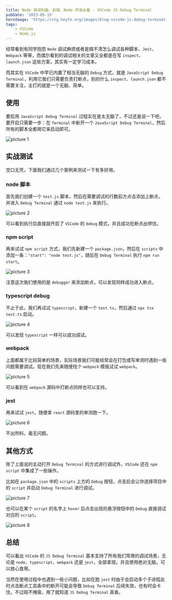 ```yaml
---
title: Node 调试利器，前端、Node 开发必备 - VSCode JS Debug Terminal
pubDate: '2023-05-15'
heroImage: 'https://stg.heyfe.org/images/blog-vscode-js-debug-terminal-1690811194402.jpg'
tags:
    - VSCode
    - Node.js
---
```


经常看到有同学抱怨 `Node` 调试麻烦或者是搞不清怎么调试各种脚本、`Jest`、`Webpack` 等等，而偶尔看到的调试相关的文章又全都是在写 `inspect`、`launch.json` 这些方案，其实有一定学习成本。

而其实在 `VSCode` 中早已内置了相当无脑的 `Debug` 方式，就是 `JavaScript Debug Terminal`，利用它我们只需要负责打断点，别的什么 `inspect`、`launch.json` 都不需要关注，主打的就是一个无脑、简单。

## 使用

要启用 `JavaScript Debug Terminal` 过程实在是太无脑了，不过还是说一下吧，要开启只需要一步：在 `Terminal` 中新开一个 `JavaScript Debug Terminal`，然后所有的脚本全都用它来启动即可。

![picture 1](https://stg.heyfe.org/images/blog-vscode-js-debug-terminal-1684074500790.png)

## 实战测试

空口无凭，下面我们通过几个案例来测试一下有多好用。

### node 脚本

首先我们创建一个 `test.js` 脚本，然后在需要调试的行数前方点击添加上断点，并进入 `Debug Terminal` 通过 `node test.js` 来执行。

![picture 2](https://stg.heyfe.org/images/blog-vscode-js-debug-terminal-1684074668409.png)

可以看到执行后直接就开启了 `VSCode` 的 `debug` 模式，并且成功在断点出停住。

### npm script

再来试试 `npm script` 方式，我们先新建一个 `package.json`，然后在 `scripts` 中添加一条：`"start": "node test.js"`，随后在 `Debug Terminal` 执行 `npm run start`。

![picture 3](https://stg.heyfe.org/images/blog-vscode-js-debug-terminal-1684075322522.png)

注意这次我们使用的是 `debugger` 来添加断点，可以发现同样成功进入断点。

### typescript debug

不止于此，我们再试试 `typescript`，新建一个 `test.ts`，然后通过 `npx tsx test.ts` 启动。

![picture 4](https://stg.heyfe.org/images/blog-vscode-js-debug-terminal-1684075558239.png)

可以发现 `typescript` 一样可以成功调试。

### webpack

上面都属于比较简单的场景，实际场景我们可能经常会在打包或写单测时遇到一些问题需要调试。现在我们先来随便找个 `webpack` 模版试试 `webpack`。

![picture 5](https://stg.heyfe.org/images/blog-vscode-js-debug-terminal-1684112828720.png)

可以看到在 `webpack` 源码中打断点同样也可以支持。

### jest

再来试试 `jest`，随便拿 `react` 源码里的单测跑一下。

![picture 6](https://stg.heyfe.org/images/blog-vscode-js-debug-terminal-1684152319997.png)

不出所料，毫无问题。

## 其他方式

除了上面说的主动打开 `Debug Terminal` 的方式进行调试外，`VSCode` 还在 `npm script` 中集成了一些操作。

比如在 `package.json` 中的 `scripts` 上方的 `Debug` 按钮，点击后会让你选择项目中的 `script` 并启动 `Debug Terminal` 进行调试。

![picture 7](https://stg.heyfe.org/images/blog-vscode-js-debug-terminal-1684155078050.png)

也可以在某个 `script` 的名字上 `hover` 后点击出现的悬浮按钮中的 `Debug` 直接调试对应的 `script`。

![picture 8](https://stg.heyfe.org/images/blog-vscode-js-debug-terminal-1684155096585.png)

## 总结

可以看出 `VSCode` 的 `JS Debug Terminal` 基本支持了所有我们常用的调试场景，无论是 `node`、`typescript`、`webpack` 还是 `jest`，全部拿捏。并且使用绝对无脑，可以放心食用。

当然在使用过程中也遇到一些小问题，比如在跑 `jest` 时由于会启动多个子进程此时点击断点工具条中的断开可能会导致 `Debug Terminal` 后续失效，也有时会卡住。不过瑕不掩瑜，用了就知道 `JS Debug Terminal` 真香。